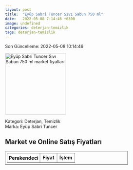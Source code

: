 ```yaml
---
layout: post
title:  "Eyüp Sabri Tuncer Sıvı Sabun 750 ml"
date:   2022-05-08 7:14:46 +0300
image: undefined
categories: deterjan-temizlik
tags: deterjan-temizlik
---
```


Son Güncelleme: 2022-05-08 10:14:46

<img src="undefined" width="200" alt="Eyüp Sabri Tuncer Sıvı Sabun 750 ml market fiyatları" />

Kategori: Deterjan, Temizlik
<br />
Marka: Eyüp Sabri Tuncer

<h2>Market ve Online Satış Fiyatları</h2>

<table border="1" style="padding: 5px;width:80%;">
  <tr>
    <td style="padding: 5px;"><strong>Perakendeci</strong></td>
    <td><strong>Fiyat</strong></td>
    <td><strong>İşlem</strong></td>
  </tr>
  
</table>
